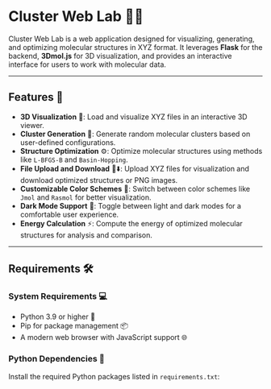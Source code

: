 # Cluster Web Lab 🧪✨

Cluster Web Lab is a web application designed for visualizing, generating, and optimizing molecular structures in XYZ format. It leverages **Flask** for the backend, **3Dmol.js** for 3D visualization, and provides an interactive interface for users to work with molecular data.

---

## Features 🌟
- **3D Visualization** 🧬: Load and visualize XYZ files in an interactive 3D viewer.
- **Cluster Generation** 🔗: Generate random molecular clusters based on user-defined configurations.
- **Structure Optimization** ⚙️: Optimize molecular structures using methods like `L-BFGS-B` and `Basin-Hopping`.
- **File Upload and Download** 📂⬇️: Upload XYZ files for visualization and download optimized structures or PNG images.
- **Customizable Color Schemes** 🎨: Switch between color schemes like `Jmol` and `Rasmol` for better visualization.
- **Dark Mode Support** 🌙: Toggle between light and dark modes for a comfortable user experience.
- **Energy Calculation** ⚡: Compute the energy of optimized molecular structures for analysis and comparison.

---

## Requirements 🛠️

### System Requirements 💻
- Python 3.9 or higher 🐍
- Pip for package management 📦
- A modern web browser with JavaScript support 🌐

### Python Dependencies 📜
Install the required Python packages listed in `requirements.txt`:

